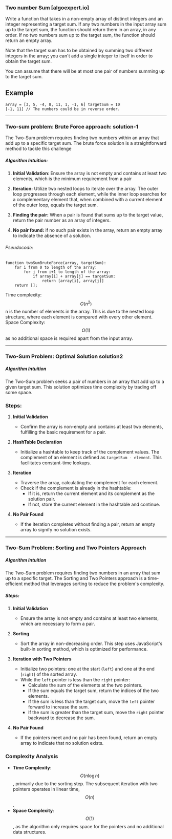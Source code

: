 ### Two number Sum [algoexpert.io]

Write a function that takes in a non-empty array of distinct integers and an integer representing a target sum. If any two numbers in the input array sum up to the target sum, the function should return them in an array, in any order. If no two numbers sum up to the target sum, the function should return an empty array.

Note that the target sum has to be obtained by summing two different integers in the array; you can't add a single integer to itself in order to obtain the target sum.

You can assume that there will be at most one pair of numbers summing up to the target sum.

## Example

```plaintext
array = [3, 5, -4, 8, 11, 1, -1, 6] targetSum = 10
[-1, 11] // The numbers could be in reverse order.
```

---

### Two-sum problem: Brute Force approach: solution-1

The Two-Sum problem requires finding two numbers within an array that add up to a specific target sum. The brute force solution is a straightforward method to tackle this challenge

##### Algorithm Intuition:

1. **Initial Validation**: Ensure the array is not empty and contains at least two elements, which is the minimum requirement from a pair

2. **Iteration:** Utilize two nested loops to iterate over the array. The outer loop progresses through each element, while the inner loop searches for a complementary element that, when combined with a current element of the outer loop, equals the target sum.
3. **Finding the pair:** When a pair is found that sums up to the target value, return the pair number as an array of integers.
4. **No pair found:** if no such pair exists in the array, return an empty array to indicate the absence of a solution.

###### Pseudocode:

```plaintext
function twoSumBruteForce(array, targetSum):
    for i from 0 to length of the array:
        for j from i+1 to length of the array:
            if array[i] + array[j] == targetSum:
                return [array[i], array[j]]
    return [];
```

Time complexity: $$O(n^2)$$ n is the number of elements in the array. This is due to the nested loop structure, where each element is compared with every other element.
Space Complexity: $$O(1)$$ as no additional space is required apart from the input array.

---

### Two-Sum Problem: Optimal Solution solution2

##### Algorithm Intuition

The Two-Sum problem seeks a pair of numbers in an array that add up to a given target sum. This solution optimizes time complexity by trading off some space.

### Steps:

1. **Initial Validation**

   - Confirm the array is non-empty and contains at least two elements, fulfilling the basic requirement for a pair.

2. **HashTable Declaration**

   - Initialize a hashtable to keep track of the complement values. The complement of an element is defined as `targetSum - element`. This facilitates constant-time lookups.

3. **Iteration**

   - Traverse the array, calculating the complement for each element.
   - Check if the complement is already in the hashtable:
     - If it is, return the current element and its complement as the solution pair.
     - If not, store the current element in the hashtable and continue.

4. **No Pair Found**
   - If the iteration completes without finding a pair, return an empty array to signify no solution exists.

---

### Two-Sum Problem: Sorting and Two Pointers Approach

##### Algorithm Intuition

The Two-Sum problem requires finding two numbers in an array that sum up to a specific target. The Sorting and Two Pointers approach is a time-efficient method that leverages sorting to reduce the problem's complexity.

##### Steps:

1. **Initial Validation**

   - Ensure the array is not empty and contains at least two elements, which are necessary to form a pair.

2. **Sorting**

   - Sort the array in non-decreasing order. This step uses JavaScript's built-in sorting method, which is optimized for performance.

3. **Iteration with Two Pointers**

   - Initialize two pointers: one at the start (`left`) and one at the end (`right`) of the sorted array.
   - While the `left` pointer is less than the `right` pointer:
     - Calculate the sum of the elements at the two pointers.
     - If the sum equals the target sum, return the indices of the two elements.
     - If the sum is less than the target sum, move the `left` pointer forward to increase the sum.
     - If the sum is greater than the target sum, move the `right` pointer backward to decrease the sum.

4. **No Pair Found**
   - If the pointers meet and no pair has been found, return an empty array to indicate that no solution exists.

### Complexity Analysis

- **Time Complexity**: $$O(n \log n)$$, primarily due to the sorting step. The subsequent iteration with two pointers operates in linear time, $$O(n)$$.
- **Space Complexity**: $$O(1)$$, as the algorithm only requires space for the pointers and no additional data structures.
